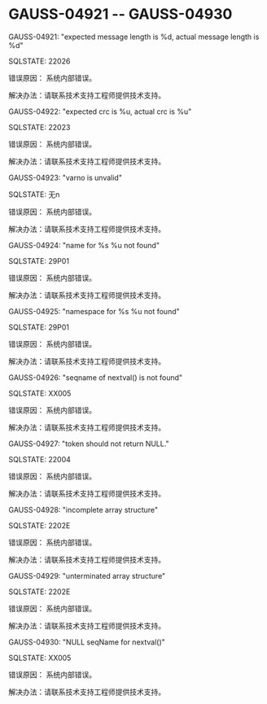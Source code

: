 # GAUSS-04921 -- GAUSS-04930<a name="ZH-CN_TOPIC_0302073212"></a>

GAUSS-04921: "expected message length is %d, actual message length is %d"

SQLSTATE: 22026

错误原因： 系统内部错误。

解决办法：请联系技术支持工程师提供技术支持。

GAUSS-04922: "expected crc is %u, actual crc is %u"

SQLSTATE: 22023

错误原因： 系统内部错误。

解决办法：请联系技术支持工程师提供技术支持。

GAUSS-04923: "varno is unvalid"

SQLSTATE: 无n

错误原因： 系统内部错误。

解决办法：请联系技术支持工程师提供技术支持。

GAUSS-04924: "name for %s %u not found"

SQLSTATE: 29P01

错误原因： 系统内部错误。

解决办法：请联系技术支持工程师提供技术支持。

GAUSS-04925: "namespace for %s %u not found"

SQLSTATE: 29P01

错误原因： 系统内部错误。

解决办法：请联系技术支持工程师提供技术支持。

GAUSS-04926: "seqname of nextval\(\) is not found"

SQLSTATE: XX005

错误原因： 系统内部错误。

解决办法：请联系技术支持工程师提供技术支持。

GAUSS-04927: "token should not return NULL."

SQLSTATE: 22004

错误原因： 系统内部错误。

解决办法：请联系技术支持工程师提供技术支持。

GAUSS-04928: "incomplete array structure"

SQLSTATE: 2202E

错误原因： 系统内部错误。

解决办法：请联系技术支持工程师提供技术支持。

GAUSS-04929: "unterminated array structure"

SQLSTATE: 2202E

错误原因： 系统内部错误。

解决办法：请联系技术支持工程师提供技术支持。

GAUSS-04930: "NULL seqName for nextval\(\)"

SQLSTATE: XX005

错误原因： 系统内部错误。

解决办法：请联系技术支持工程师提供技术支持。
